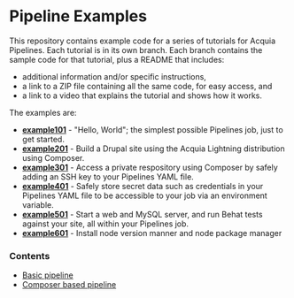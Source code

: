 # Pipeline Examples

This repository contains example code for a series of tutorials for Acquia Pipelines.  Each tutorial is in its own branch.  Each branch contains the sample code for that tutorial, plus a README that includes:

* additional information and/or specific instructions,
* a link to a ZIP file containing all the same code, for easy access, and
* a link to a video that explains the tutorial and shows how it works.

The examples are:

* **[example101](https://github.com/acquia/pipelines-examples/tree/example101)** - "Hello, World"; the simplest possible Pipelines job, just to get started.
* **[example201](https://github.com/acquia/pipelines-examples/tree/example201)** - Build a Drupal site using the Acquia Lightning distribution using Composer.
* **[example301](https://github.com/acquia/pipelines-examples/tree/example301)** - Access a private respository using Composer by safely adding an SSH key to your Pipelines YAML file.
* **[example401](https://github.com/acquia/pipelines-examples/tree/example401)** - Safely store secret data such as credentials in your Pipelines YAML file to be accessible to your job via an environment variable.
* **[example501](https://github.com/acquia/pipelines-examples/tree/example501)** - Start a web and MySQL server, and run Behat tests against your site, all within your Pipelines job.
* **[example601](https://github.com/acquia/pipelines-examples/tree/example601)** - Install node version manner and node package manager


### Contents
* [Basic pipeline](https://github.com/acquia/pipelines-examples/tree/master/basic-pipeline)
* [Composer based pipeline](https://github.com/acquia/pipelines-examples/tree/master/composer-pipeline)
